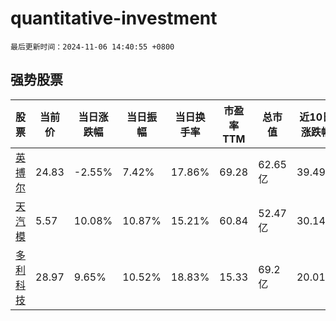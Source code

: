 # quantitative-investment

`最后更新时间：2024-11-06 14:40:55 +0800`

## 强势股票

|股票|当前价|当日涨跌幅|当日振幅|当日换手率|市盈率TTM|总市值|近10日涨跌幅|
|----|----|----|----|----|----|----|----|
|[英搏尔](https://xueqiu.com/S/SZ300681)|24.83|-2.55%|7.42%|17.86%|69.28|62.65亿|39.49%|
|[天汽模](https://xueqiu.com/S/SZ002510)|5.57|10.08%|10.87%|15.21%|60.84|52.47亿|30.14%|
|[多利科技](https://xueqiu.com/S/SZ001311)|28.97|9.65%|10.52%|18.83%|15.33|69.2亿|20.01%|
